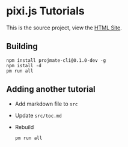 # pixi.js Tutorials

This is the source project, view the [HTML Site](http://peepsquest.github.io/tutorials).

## Building

    npm install projmate-cli@0.1.0-dev -g
    npm istall -d
    pm run all

## Adding another tutorial

*   Add markdown file  to `src`
*   Update `src/toc.md`
*   Rebuild

        pm run all

